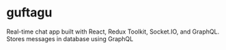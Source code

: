 # guftagu
 Real-time chat app built with React, Redux Toolkit, Socket.IO, and GraphQL. Stores messages in database using GraphQL
